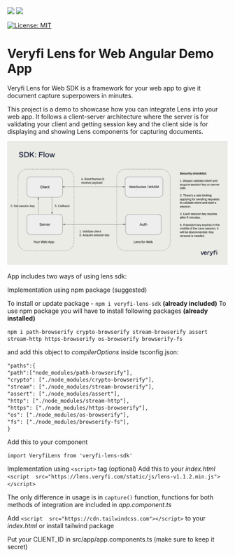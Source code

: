 <img src="https://user-images.githubusercontent.com/30125790/212157461-58bdc714-2f89-44c2-8e4d-d42bee74854e.png#gh-dark-mode-only" width="200">
<img src="https://user-images.githubusercontent.com/30125790/212157486-bfd08c5d-9337-4b78-be6f-230dc63838ba.png#gh-light-mode-only" width="200">

[![License: MIT](https://img.shields.io/badge/License-MIT-green.svg)](https://opensource.org/licenses/MIT)

# Veryfi Lens for Web Angular Demo App

Veryfi Lens for Web SDK is a framework for your web app to give it document capture superpowers in minutes.

This project is a demo to showcase how you can integrate Lens into your web app. It follows a client-server architecture where the server is for validating your client and getting session key and the client side is for displaying and showing Lens components for capturing documents.

<img src="flow.png">

App includes two ways of using lens sdk:

Implementation using npm package (suggested)
 
 To install or update package - `npm i veryfi-lens-sdk` **(already included)**
 To use npm package you will have to install following packages **(already installed)**
 

    npm i path-browserify crypto-browserify stream-browserify assert stream-http https-browserify os-browserify browserify-fs

 and add this object to *compilerOptions* inside tsconfig.json: 
 ```
 "paths":{
"path":["node_modules/path-browserify"],
"crypto": ["./node_modules/crypto-browserify"],
"stream": ["./node_modules/stream-browserify"],
"assert": ["./node_modules/assert"],
"http": ["./node_modules/stream-http"],
"https": ["./node_modules/https-browserify"],
"os": ["./node_modules/os-browserify"],
"fs": ["./node_modules/browserify-fs"],
}
```
Add this to your component

    import VeryfiLens from 'veryfi-lens-sdk'

Implementation using `<script>` tag (optional)
 Add this to your *index.html*
`<script  src="https://lens.veryfi.com/static/js/lens-v1.1.2.min.js"></script>`

The only difference in usage is in `capture()` function, functions for both methods of integration are included in *app.component.ts*

Add `<script  src="https://cdn.tailwindcss.com"></script>` to your *index.html* or install tailwind package

Put your CLIENT_ID in src/app/app.components.ts (make sure to keep it secret)
